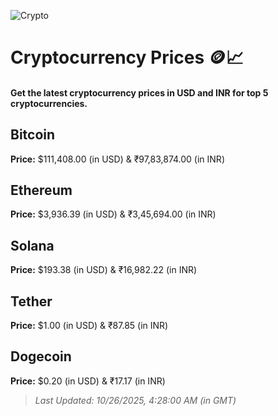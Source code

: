 
![Crypto](https://www.techguide.com.au/wp-content/uploads/2020/11/crypto3.jpeg)

# Cryptocurrency Prices 🪙📈

#### Get the latest cryptocurrency prices in USD and INR for top 5 cryptocurrencies.

## Bitcoin

**Price:** $111,408.00 (in USD) & ₹97,83,874.00 (in INR)

## Ethereum

**Price:** $3,936.39 (in USD) & ₹3,45,694.00 (in INR)

## Solana

**Price:** $193.38 (in USD) & ₹16,982.22 (in INR)

## Tether

**Price:** $1.00 (in USD) & ₹87.85 (in INR)

## Dogecoin

**Price:** $0.20 (in USD) & ₹17.17 (in INR)

> _Last Updated: 10/26/2025, 4:28:00 AM (in GMT)_
